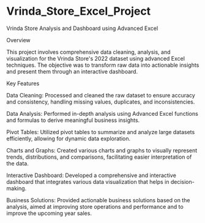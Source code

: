 # Vrinda_Store_Excel_Project
Vrinda Store Analysis and Dashboard using Advanced Excel

Overview

This project involves comprehensive data cleaning, analysis, and visualization for the Vrinda Store's 2022 dataset using advanced Excel techniques. The objective was to transform raw data into actionable insights and present them through an interactive dashboard.

Key Features

Data Cleaning: Processed and cleaned the raw dataset to ensure accuracy and consistency, handling missing values, duplicates, and inconsistencies.

Data Analysis: Performed in-depth analysis using Advanced Excel functions and formulas to derive meaningful business insights.

Pivot Tables: Utilized pivot tables to summarize and analyze large datasets efficiently, allowing for dynamic data exploration.

Charts and Graphs: Created various charts and graphs to visually represent trends, distributions, and comparisons, facilitating easier interpretation of the data.

Interactive Dashboard: Developed a comprehensive and interactive dashboard that integrates various data visualization that helps in decision-making.

Business Solutions: Provided actionable business solutions based on the analysis, aimed at improving store operations and performance and to improve the upcoming year sales.
